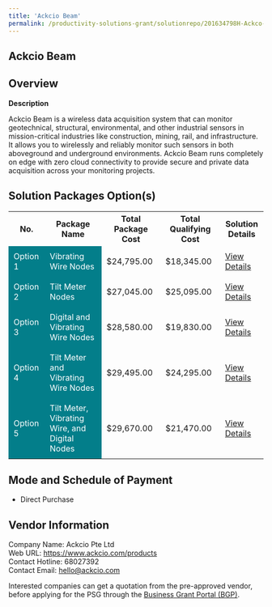 ```yaml
---
title: 'Ackcio Beam'
permalink: /productivity-solutions-grant/solutionrepo/201634798H-Ackco-Bm-BC
---
```


## Ackcio Beam

## Overview

**Description**

Ackcio Beam is a wireless data acquisition system that can monitor geotechnical, structural, environmental, and other industrial sensors in mission-critical industries like construction, mining, rail, and infrastructure. It allows you to wirelessly and reliably monitor such sensors in both aboveground and underground environments. Ackcio Beam runs completely on edge with zero cloud connectivity to provide secure and private data acquisition across your monitoring projects.

## Solution Packages Option(s)

<table>
<tr>
<th><b>No.</b></th>
<th><b>Package Name</b></th>
<th><b>Total Package Cost</b></th>
<th><b>Total Qualifying Cost</b></th>
<th><b>Solution Details</b></th>
</tr>
<tr>
<td style='padding: 10px; background-color: #037E8A; color: #FFFFFF;'>Option 1</td>
<td style='padding: 10px; background-color: #037E8A; color: #FFFFFF;'>Vibrating Wire Nodes</td>
<td style='padding: 10px;'>$24,795.00</td>
<td style='padding: 10px;'>$18,345.00</td>
<td style='padding: 10px;'><a href='/images/psg/Ackcio_Beam_13062024_Desensitised_Annex3_Part1.pdf' target='_blank'>View Details</a></td>
</tr>
<tr>
<td style='padding: 10px; background-color: #037E8A; color: #FFFFFF;'>Option 2</td>
<td style='padding: 10px; background-color: #037E8A; color: #FFFFFF;'>Tilt Meter Nodes</td>
<td style='padding: 10px;'>$27,045.00</td>
<td style='padding: 10px;'>$25,095.00</td>
<td style='padding: 10px;'><a href='/images/psg/Ackcio_Beam_13062024_Desensitised_Annex3_Part2.pdf' target='_blank'>View Details</a></td>
</tr>
<tr>
<td style='padding: 10px; background-color: #037E8A; color: #FFFFFF;'>Option 3</td>
<td style='padding: 10px; background-color: #037E8A; color: #FFFFFF;'>Digital and Vibrating Wire Nodes</td>
<td style='padding: 10px;'>$28,580.00</td>
<td style='padding: 10px;'>$19,830.00</td>
<td style='padding: 10px;'><a href='/images/psg/Ackcio_Beam_13062024_Desensitised_Annex3_Part3.pdf' target='_blank'>View Details</a></td>
</tr>
<tr>
<td style='padding: 10px; background-color: #037E8A; color: #FFFFFF;'>Option 4</td>
<td style='padding: 10px; background-color: #037E8A; color: #FFFFFF;'>Tilt Meter and Vibrating Wire Nodes</td>
<td style='padding: 10px;'>$29,495.00</td>
<td style='padding: 10px;'>$24,295.00</td>
<td style='padding: 10px;'><a href='/images/psg/Ackcio_Beam_13062024_Desensitised_Annex3_Part4.pdf' target='_blank'>View Details</a></td>
</tr>
<tr>
<td style='padding: 10px; background-color: #037E8A; color: #FFFFFF;'>Option 5</td>
<td style='padding: 10px; background-color: #037E8A; color: #FFFFFF;'>Tilt Meter, Vibrating Wire, and Digital Nodes</td>
<td style='padding: 10px;'>$29,670.00</td>
<td style='padding: 10px;'>$21,470.00</td>
<td style='padding: 10px;'><a href='/images/psg/Ackcio_Beam_13062024_Desensitised_Annex3_Part5.pdf' target='_blank'>View Details</a></td>
</tr>
</table>

## Mode and Schedule of Payment

 - Direct Purchase

## Vendor Information

 Company Name: Ackcio Pte Ltd<br>Web URL: https://www.ackcio.com/products <br>Contact Hotline: 68027392 <br>Contact Email: hello@ackcio.com <br>

Interested companies can get a quotation from the pre-approved vendor, before applying for the PSG through the <a href='https://www.businessgrants.gov.sg/' target='_blank' rel='noopener'>Business Grant Portal (BGP)</a>.

<script src="/jquery/resize-tables.js"></script>
